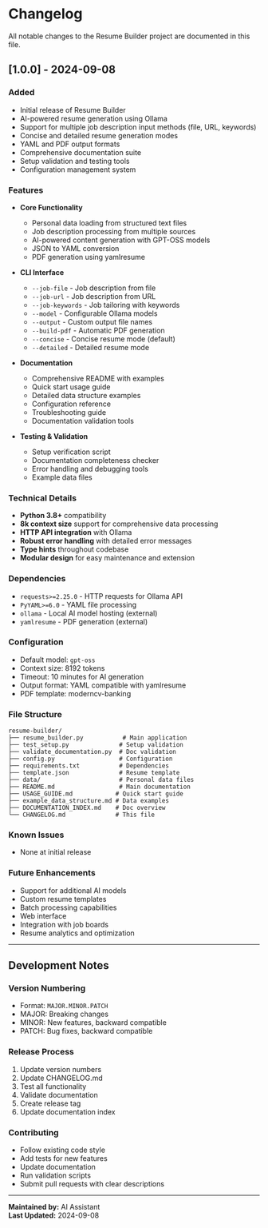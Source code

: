 # Changelog

All notable changes to the Resume Builder project are documented in this file.

## [1.0.0] - 2024-09-08

### Added
- Initial release of Resume Builder
- AI-powered resume generation using Ollama
- Support for multiple job description input methods (file, URL, keywords)
- Concise and detailed resume generation modes
- YAML and PDF output formats
- Comprehensive documentation suite
- Setup validation and testing tools
- Configuration management system

### Features
- **Core Functionality**
  - Personal data loading from structured text files
  - Job description processing from multiple sources
  - AI-powered content generation with GPT-OSS models
  - JSON to YAML conversion
  - PDF generation using yamlresume

- **CLI Interface**
  - `--job-file` - Job description from file
  - `--job-url` - Job description from URL
  - `--job-keywords` - Job tailoring with keywords
  - `--model` - Configurable Ollama models
  - `--output` - Custom output file names
  - `--build-pdf` - Automatic PDF generation
  - `--concise` - Concise resume mode (default)
  - `--detailed` - Detailed resume mode

- **Documentation**
  - Comprehensive README with examples
  - Quick start usage guide
  - Detailed data structure examples
  - Configuration reference
  - Troubleshooting guide
  - Documentation validation tools

- **Testing & Validation**
  - Setup verification script
  - Documentation completeness checker
  - Error handling and debugging tools
  - Example data files

### Technical Details
- **Python 3.8+** compatibility
- **8k context size** support for comprehensive data processing
- **HTTP API integration** with Ollama
- **Robust error handling** with detailed error messages
- **Type hints** throughout codebase
- **Modular design** for easy maintenance and extension

### Dependencies
- `requests>=2.25.0` - HTTP requests for Ollama API
- `PyYAML>=6.0` - YAML file processing
- `ollama` - Local AI model hosting (external)
- `yamlresume` - PDF generation (external)

### Configuration
- Default model: `gpt-oss`
- Context size: 8192 tokens
- Timeout: 10 minutes for AI generation
- Output format: YAML compatible with yamlresume
- PDF template: moderncv-banking

### File Structure
```
resume-builder/
├── resume_builder.py           # Main application
├── test_setup.py              # Setup validation
├── validate_documentation.py  # Doc validation
├── config.py                  # Configuration
├── requirements.txt           # Dependencies
├── template.json              # Resume template
├── data/                      # Personal data files
├── README.md                  # Main documentation
├── USAGE_GUIDE.md            # Quick start guide
├── example_data_structure.md # Data examples
├── DOCUMENTATION_INDEX.md    # Doc overview
└── CHANGELOG.md              # This file
```

### Known Issues
- None at initial release

### Future Enhancements
- Support for additional AI models
- Custom resume templates
- Batch processing capabilities
- Web interface
- Integration with job boards
- Resume analytics and optimization

---

## Development Notes

### Version Numbering
- Format: `MAJOR.MINOR.PATCH`
- MAJOR: Breaking changes
- MINOR: New features, backward compatible
- PATCH: Bug fixes, backward compatible

### Release Process
1. Update version numbers
2. Update CHANGELOG.md
3. Test all functionality
4. Validate documentation
5. Create release tag
6. Update documentation index

### Contributing
- Follow existing code style
- Add tests for new features
- Update documentation
- Run validation scripts
- Submit pull requests with clear descriptions

---

**Maintained by:** AI Assistant  
**Last Updated:** 2024-09-08
